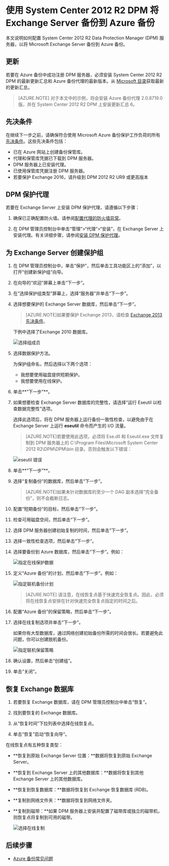 <properties
	pageTitle="使用 System Center 2012 R2 DPM 将 Exchange Server 备份到 Azure 备份 | Azure"
	description="了解如何使用 System Center 2012 R2 DPM 将 Exchange Server 备份到 Azure 备份"
	services="backup"
	documentationCenter=""
	authors="AnuragMehrotra"
	manager="shivamg"
	editor=""/>

<tags 
	ms.service="backup"
	ms.date="05/19/2016"
	wacn.date="08/01/2016"/>


# 使用 System Center 2012 R2 DPM 将 Exchange Server 备份到 Azure 备份
本文说明如何配置 System Center 2012 R2 Data Protection Manager (DPM) 服务器，以将 Microsoft Exchange Server 备份到 Azure 备份。

## 更新
若要在 Azure 备份中成功注册 DPM 服务器，必须安装 System Center 2012 R2 DPM 的最新更新汇总和 Azure 备份代理的最新版本。从 [Microsoft 目录](http://catalog.update.microsoft.com/v7/site/Search.aspx?q=System%20Center%202012%20R2%20Data%20protection%20manager)获取最新的更新汇总。

>[AZURE.NOTE] 对于本文中的示例，将会安装 Azure 备份代理 2.0.8719.0 版，并在 System Center 2012 R2 DPM 上安装更新汇总 6。

## 先决条件
在继续下一步之前，请确保符合使用 Microsoft Azure 备份保护工作负荷的所有[先决条件](/documentation/articles/backup-azure-dpm-introduction/#prerequisites)。这些先决条件包括：

- 已在 Azure 网站上创建备份保管库。
- 代理和保管库凭据已下载到 DPM 服务器。
- DPM 服务器上已安装代理。
- 已使用保管库凭据注册 DPM 服务器。
- 若要保护 Exchange 2016，请升级到 DPM 2012 R2 UR9 或更高版本

## DPM 保护代理  
若要在 Exchange Server 上安装 DPM 保护代理，请遵循以下步骤：

1. 确保已正确配置防火墙。请参阅[配置代理的防火墙异常](https://technet.microsoft.com/zh-cn/library/Hh758204.aspx)。

2. 在 DPM 管理员控制台中单击“管理”>“代理”>“安装”，在 Exchange Server 上安装代理。有关详细步骤，请参阅[安装 DPM 保护代理](https://technet.microsoft.com/zh-cn/library/hh758186.aspx?f=255&MSPPError=-2147217396)。

## 为 Exchange Server 创建保护组

1. 在 DPM 管理员控制台中，单击“保护”，然后单击工具功能区上的“添加”，以打开“创建新保护组”向导。

2. 在向导的“欢迎”屏幕上单击“下一步”。

3. 在“选择保护组类型”屏幕上，选择“服务器”并单击“下一步”。

4. 选择想要保护的 Exchange Server 数据库，然后单击“下一步”。

    >[AZURE.NOTE]如果要保护 Exchange 2013，请检查 [Exchange 2013 先决条件](https://technet.microsoft.com/zh-cn/library/dn751029.aspx)。

    下例中选择了Exchange 2010 数据库。

    ![选择组成员](./media/backup-azure-backup-exchange-server/select-group-members.png)

5. 选择数据保护方法。

    为保护组命名，然后选择以下两个选项：

    - 我想要使用磁盘提供短期保护。
    - 我想要使用在线保护。

6. 单击**“下一步”**。

7. 如果想要检查 Exchange Server 数据库的完整性，请选择“运行 Eseutil 以检查数据完整性”选项。

    选择此选项后，将在 DPM 服务器上运行备份一致性检查，以避免由于在 Exchange Server 上运行 **eseutil** 命令而产生的 I/O 流量。

    >[AZURE.NOTE]若要使用此选项，必须将 Ese.dll 和 Eseutil.exe 文件复制到 DPM 服务器上的 C:\\Program Files\\Microsoft System Center 2012 R2\\DPM\\DPM\\bin 目录。否则会触发以下错误：  
    
    ![eseutil 错误](./media/backup-azure-backup-exchange-server/eseutil-error.png)

8. 单击**“下一步”**。

9. 选择“复制备份”的数据库，然后单击“下一步”。

    >[AZURE.NOTE]如果未针对数据库的至少一个 DAG 副本选择“完全备份”，则不会截断日志。

10. 配置“短期备份”的目标，然后单击“下一步”。

11. 检查可用磁盘空间，然后单击“下一步”。

12. 选择 DPM 服务器创建初始复制的时间，然后单击“下一步”。

13. 选择一致性检查选项，然后单击“下一步”。

14. 选择要备份到 Azure 数据库，然后单击“下一步”。例如：

    ![指定在线保护数据](./media/backup-azure-backup-exchange-server/specify-online-protection-data.png)

15. 定义“Azure 备份”的计划，然后单击“下一步”。例如：

    ![指定联机备份计划](./media/backup-azure-backup-exchange-server/specify-online-backup-schedule.png)

    >[AZURE.NOTE] 请注意，在线恢复点基于快速完全恢复点。因此，必须将在线恢复点安排在针对快速完全恢复点指定的时间之后。

16. 配置“Azure 备份”的保留策略，然后单击“下一步”。

17. 选择在线复制选项并单击“下一步”。

    如果你有大型数据库，通过网络创建初始备份所需的时间会很长。若要避免此问题，你可以创建脱机备份。

    ![指定联机保留策略](./media/backup-azure-backup-exchange-server/specify-online-retention-policy.png)

18. 确认设置，然后单击“创建组”。

19. 单击“关闭”。

## 恢复 Exchange 数据库

1. 若要恢复 Exchange 数据库，请在 DPM 管理员控制台中单击“恢复”。

2. 找到要恢复的 Exchange 数据库。

3. 从“恢复时间”下拉列表中选择在线恢复点。

4. 单击“恢复”启动“恢复向导”。

在线恢复点有五种恢复类型：

- **恢复到原始 Exchange Server 位置：**数据将恢复到原始 Exchange Server。
- **恢复到 Exchange Server 上的其他数据库：**数据将恢复到其他 Exchange Server 上的其他数据库。
- **恢复到恢复数据库：**数据将恢复到 Exchange 恢复数据库 (RDB)。
- **复制到网络文件夹：**数据将恢复到网络文件夹。
- **复制到磁带：**如果 DPM 服务器上安装并配置了磁带库或独立的磁带机，则恢复点将复制到可用的磁带。

    ![选择在线复制](./media/backup-azure-backup-exchange-server/choose-online-replication.png)

## 后续步骤

- [Azure 备份常见问题](/documentation/articles/backup-azure-backup-faq/)

<!---HONumber=Mooncake_0627_2016-->